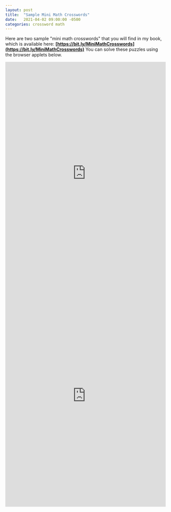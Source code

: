 ```yaml
---
layout: post
title:  "Sample Mini Math Crosswords"
date:   2021-04-02 09:00:00 -0500
categories: crossword math
---
```

Here are two sample "mini math crosswords" that you will find in my book, which is available here: **[https://bit.ly/MiniMathCrosswords](https://bit.ly/MiniMathCrosswords)**  You can solve these puzzles using the browser applets below.

<iframe height="700" width="100%" allowfullscreen="true" style="border:none;width: 100% !important;position: static;display: block !important;margin: 0 !important;"  name="0d9ac93541a65d6caa0127bd0592e947ea15dee6a77241d84fdbf2cdcb11af8d" src="https://amuselabs.com/pmm/crossword?id=67ecab84&set=0d9ac93541a65d6caa0127bd0592e947ea15dee6a77241d84fdbf2cdcb11af8d&embed=1"></iframe>

<iframe height="700" width="100%" allowfullscreen="true" style="border:none;width: 100% !important;position: static;display: block !important;margin: 0 !important;"  name="0d9ac93541a65d6caa0127bd0592e947ea15dee6a77241d84fdbf2cdcb11af8d" src="https://amuselabs.com/pmm/crossword?id=a916aac2&set=0d9ac93541a65d6caa0127bd0592e947ea15dee6a77241d84fdbf2cdcb11af8d&embed=1"></iframe>
